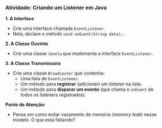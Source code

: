 ### **Atividade: Criando um Listener em Java**

**1. A Interface**
* Crie uma interface chamada `EventListener`.
* Nela, declare o método `void onEvent(String data);`.

**2. A Classe Ouvinte**
* Crie uma classe `Janela` que implementa a interface `EventListener`.

**3. A Classe Transmissora**
* Crie uma classe `Broadcaster` que contenha:
    * Uma lista de `EventListener`.
    * Um método para **registrar** (adicionar) um listener na lista.
    * Um método para **disparar um evento** (que chama o `onEvent` de todos os listeners registrados).

**Ponto de Atenção:**
* Pense em como evitar vazamento de memória (*memory leak*) nesse modelo. O que está faltando?